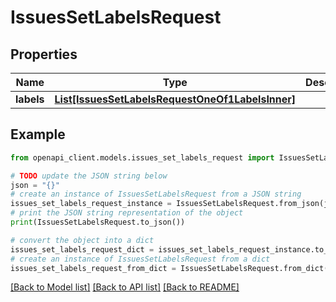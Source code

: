 # IssuesSetLabelsRequest


## Properties

Name | Type | Description | Notes
------------ | ------------- | ------------- | -------------
**labels** | [**List[IssuesSetLabelsRequestOneOf1LabelsInner]**](IssuesSetLabelsRequestOneOf1LabelsInner.md) |  | [optional] 

## Example

```python
from openapi_client.models.issues_set_labels_request import IssuesSetLabelsRequest

# TODO update the JSON string below
json = "{}"
# create an instance of IssuesSetLabelsRequest from a JSON string
issues_set_labels_request_instance = IssuesSetLabelsRequest.from_json(json)
# print the JSON string representation of the object
print(IssuesSetLabelsRequest.to_json())

# convert the object into a dict
issues_set_labels_request_dict = issues_set_labels_request_instance.to_dict()
# create an instance of IssuesSetLabelsRequest from a dict
issues_set_labels_request_from_dict = IssuesSetLabelsRequest.from_dict(issues_set_labels_request_dict)
```
[[Back to Model list]](../README.md#documentation-for-models) [[Back to API list]](../README.md#documentation-for-api-endpoints) [[Back to README]](../README.md)



